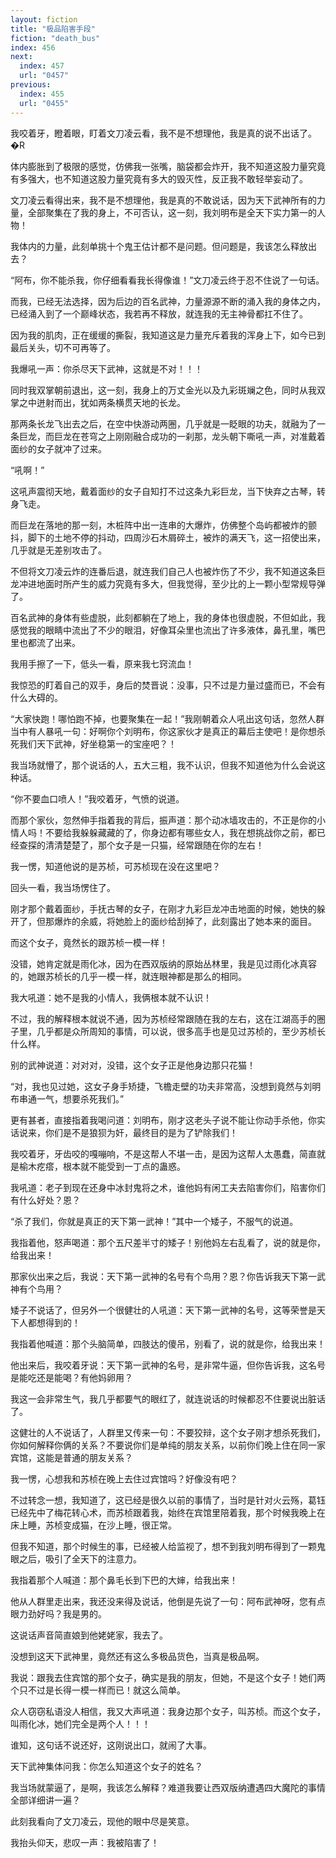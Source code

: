 ```yaml
---
layout: fiction
title: "极品陷害手段"
fiction: "death_bus"
index: 456
next:
  index: 457
  url: "0457"
previous:
  index: 455
  url: "0455"
---
```

我咬着牙，瞪着眼，盯着文刀凌云看，我不是不想理他，我是真的说不出话了。�R

体内膨胀到了极限的感觉，仿佛我一张嘴，脑袋都会炸开，我不知道这股力量究竟有多强大，也不知道这股力量究竟有多大的毁灭性，反正我不敢轻举妄动了。

文刀凌云看得出来，我不是不想理他，我是真的不敢说话，因为天下武神所有的力量，全部聚集在了我的身上，不可否认，这一刻，我刘明布是全天下实力第一的人物！

我体内的力量，此刻单挑十个鬼王估计都不是问题。但问题是，我该怎么释放出去？

“阿布，你不能杀我，你仔细看看我长得像谁！”文刀凌云终于忍不住说了一句话。

而我，已经无法选择，因为后边的百名武神，力量源源不断的涌入我的身体之内，已经涌入到了一个巅峰状态，我若再不释放，就连我的无主神骨都扛不住了。

因为我的肌肉，正在缓缓的撕裂，我知道这是力量充斥着我的浑身上下，如今已到最后关头，切不可再等了。

我爆吼一声：你杀尽天下武神，这就是不对！！！

同时我双掌朝前退出，这一刻，我身上的万丈金光以及九彩斑斓之色，同时从我双掌之中迸射而出，犹如两条横贯天地的长龙。

那两条长龙飞出去之后，在空中快游动两圈，几乎就是一眨眼的功夫，就融为了一条巨龙，而巨龙在苍穹之上刚刚融合成功的一刹那，龙头朝下嘶吼一声，对准戴着面纱的女子就冲了过来。

“吼啊！”

这吼声震彻天地，戴着面纱的女子自知打不过这条九彩巨龙，当下快弃之古琴，转身飞走。

而巨龙在落地的那一刻，木桩阵中出一连串的大爆炸，仿佛整个岛屿都被炸的颤抖，脚下的土地不停的抖动，四周沙石木屑碎土，被炸的满天飞，这一招使出来，几乎就是无差别攻击了。

不但将文刀凌云炸的连番后退，就连我们自己人也被炸伤了不少，我不知道这条巨龙冲进地面时所产生的威力究竟有多大，但我觉得，至少比的上一颗小型常规导弹了。

百名武神的身体有些虚脱，此刻都躺在了地上，我的身体也很虚脱，不但如此，我感觉我的眼睛中流出了不少的眼泪，好像耳朵里也流出了许多液体，鼻孔里，嘴巴里也都流了出来。

我用手擦了一下，低头一看，原来我七窍流血！

我惊恐的盯着自己的双手，身后的焚晋说：没事，只不过是力量过盛而已，不会有什么大碍的。

“大家快跑！哪怕跑不掉，也要聚集在一起！”我刚朝着众人吼出这句话，忽然人群当中有人暴吼一句：好啊你个刘明布，你这家伙才是真正的幕后主使吧！是你想杀死我们天下武神，好坐稳第一的宝座吧？！

我当场就懵了，那个说话的人，五大三粗，我不认识，但我不知道他为什么会说这种话。

“你不要血口喷人！”我咬着牙，气愤的说道。

而那个家伙，忽然伸手指着我的背后，振声道：那个动冰墙攻击的，不正是你的小情人吗！不要给我躲躲藏藏的了，你身边都有哪些女人，我在想挑战你之前，都已经查探的清清楚楚了，那个女子是一只猫，经常跟随在你的左右！

我一愣，知道他说的是苏桢，可苏桢现在没在这里吧？

回头一看，我当场愣住了。

刚才那个戴着面纱，手抚古琴的女子，在刚才九彩巨龙冲击地面的时候，她快的躲开了，但那爆炸的余威，将她脸上的面纱给刮掉了，此刻露出了她本来的面目。

而这个女子，竟然长的跟苏桢一模一样！

没错，她肯定就是雨化冰，因为在西双版纳的原始丛林里，我是见过雨化冰真容的，她跟苏桢长的几乎一模一样，就连眼神都是那么的相同。

我大吼道：她不是我的小情人，我俩根本就不认识！

不过，我的解释根本就说不通，因为苏桢经常跟随在我的左右，这在江湖高手的圈子里，几乎都是众所周知的事情，可以说，很多高手也是见过苏桢的，至少苏桢长什么样。

别的武神说道：对对对，没错，这个女子正是他身边那只花猫！

“对，我也见过她，这女子身手矫捷，飞檐走壁的功夫非常高，没想到竟然与刘明布串通一气，想要杀死我们。”

更有甚者，直接指着我喝问道：刘明布，刚才这老头子说不能让你动手杀他，你实话说来，你们是不是狼狈为奸，最终目的是为了铲除我们！

我咬着牙，牙齿咬的嘎嘣响，不是这帮人不堪一击，是因为这帮人太愚蠢，简直就是榆木疙瘩，根本就不能受到一丁点的蛊惑。

我吼道：老子到现在还身中冰封鬼将之术，谁他妈有闲工夫去陷害你们，陷害你们有什么好处？恩？

“杀了我们，你就是真正的天下第一武神！”其中一个矮子，不服气的说道。

我指着他，怒声喝道：那个五尺差半寸的矮子！别他妈左右乱看了，说的就是你，给我出来！

那家伙出来之后，我说：天下第一武神的名号有个鸟用？恩？你告诉我天下第一武神有个鸟用？

矮子不说话了，但另外一个很健壮的人吼道：天下第一武神的名号，这等荣誉是天下人都想得到的！

我指着他喊道：那个头脑简单，四肢达的傻吊，别看了，说的就是你，给我出来！

他出来后，我咬着牙说：天下第一武神的名号，是非常牛逼，但你告诉我，这名号是能吃还是能喝？有他妈卵用？

我这一会非常生气，我几乎都要气的眼红了，就连说话的时候都忍不住要说出脏话了。

这健壮的人不说话了，人群里又传来一句：不要狡辩，这个女子刚才想杀死我们，你如何解释你俩的关系？不要说你们是单纯的朋友关系，以前你们晚上住在同一家宾馆，这能是普通的朋友关系？

我一愣，心想我和苏桢在晚上去住过宾馆吗？好像没有吧？

不过转念一想，我知道了，这已经是很久以前的事情了，当时是针对火云殇，葛钰已经先中了梅花转心术，而苏桢跟着我，始终在宾馆里陪着我，那个时候我晚上在床上睡，苏桢变成猫，在沙上睡，很正常。

但我不知道，那个时候生的事，已经被人给监视了，想不到我刘明布得到了一颗鬼眼之后，吸引了全天下的注意力。

我指着那个人喊道：那个鼻毛长到下巴的大婶，给我出来！

他从人群里走出来，我还没来得及说话，他倒是先说了一句：阿布武神呀，您有点眼力劲好吗？我是男的。

这说话声音简直娘到他姥姥家，我去了。

没想到这天下武神里，竟然还有这么多极品货色，当真是极品啊。

我说：跟我去住宾馆的那个女子，确实是我的朋友，但她，不是这个女子！她们两个只不过是长得一模一样而已！就这么简单。

众人窃窃私语没人相信，我又大声吼道：我身边那个女子，叫苏桢。而这个女子，叫雨化冰，她们完全是两个人！！！

谁知，这句话不说还好，这刚说出口，就闹了大事。

天下武神集体问我：你怎么知道这个女子的姓名？

我当场就蒙逼了，是啊，我该怎么解释？难道我要让西双版纳遭遇四大魔陀的事情全部详细讲一遍？

此刻我看向了文刀凌云，现他的眼中尽是笑意。

我抬头仰天，悲叹一声：我被陷害了！